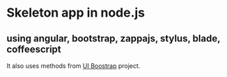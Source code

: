 Skeleton app in node.js
===
using angular, bootstrap, zappajs, stylus, blade, coffeescript
---

It also uses methods from [UI Boostrap](http://angular-ui.github.io/bootstrap/) project.
